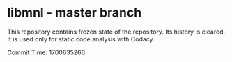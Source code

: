 # libmnl - master branch

This repository contains frozen state of the repository.
Its history is cleared. It is used only for static code
analysis with Codacy.

Commit Time: 1700635266